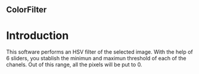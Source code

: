 ## ColorFilter

# Introduction

This software performs an HSV filter of the selected image. With the help of 6 sliders, you stablish the minimun and maximun threshold of each of the chanels. Out of this range, all the pixels will be put to 0.

